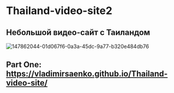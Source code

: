 # Thailand-video-site2
 
## Небольшой видео-сайт с Таиландом

![147862044-01d067f6-0a3a-45dc-9a77-b320e484db76](https://user-images.githubusercontent.com/56477695/148615219-47cf61e3-ade1-4a72-9f4a-9014ee134bb1.png)

## Part One: https://vladimirsaenko.github.io/Thailand-video-site/
